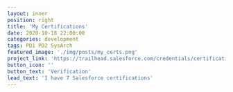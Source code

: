 ```yaml
---
layout: inner
position: right
title: 'My Certifications'
date: 2020-10-18 22:00:00
categories: development
tags: PD1 PD2 SysArch
featured_image: './img/posts/my_certs.png'
project_link: 'https://trailhead.salesforce.com/credentials/certification-detail-print?searchString=RvOoAAGJRm10MvT4BB8OzPxFJCcqMdOOK2usGqRy54N34XuO7BkyjhBmBSbib2pA'
button_icon: ''
button_text: 'Verification'
lead_text: 'I have 7 Salesforce certifications'
---
```

